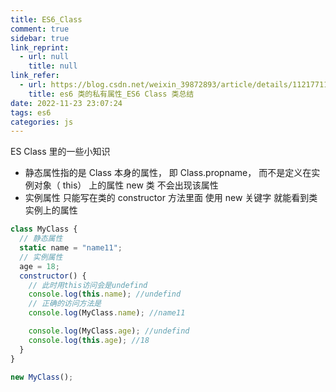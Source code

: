 ```yaml
---
title: ES6_Class
comment: true
sidebar: true
link_reprint:
  - url: null
    title: null
link_refer:
  - url: https://blog.csdn.net/weixin_39872893/article/details/112177116
    title: es6 类的私有属性_ES6 Class 类总结
date: 2022-11-23 23:07:24
tags: es6
categories: js
---
```


ES Class 里的一些小知识

<!--more-->

- 静态属性指的是 Class 本身的属性， 即 Class.propname， 而不是定义在实例对象（ this） 上的属性 new 类 不会出现该属性
- 实例属性 只能写在类的 constructor 方法里面 使用 new 关键字 就能看到类实例上的属性

```js
class MyClass {
  // 静态属性
  static name = "name11";
  // 实例属性
  age = 18;
  constructor() {
    // 此时用this访问会是undefind
    console.log(this.name); //undefind
    // 正确的访问方法是
    console.log(MyClass.name); //name11

    console.log(MyClass.age); //undefind
    console.log(this.age); //18
  }
}

new MyClass();
```
